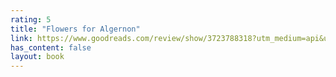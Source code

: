 ```yaml
---
rating: 5
title: "Flowers for Algernon"
link: https://www.goodreads.com/review/show/3723788318?utm_medium=api&utm_source=rss
has_content: false
layout: book
---
```

